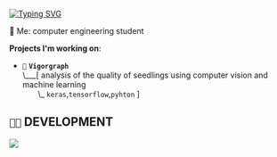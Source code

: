 [![Typing SVG](https://readme-typing-svg.demolab.com?font=Fira+Code&size=27&pause=1000&color=4BD78B&random=false&width=435&lines=hey%2C+welcome)](https://git.io/typing-svg)

💬 Me: computer engineering student

 **Projects I'm working on**:

- `🌱` **`Vigorgraph`**<br>
\\___[ analysis of the quality of seedlings using computer vision and machine learning<br>
&nbsp;&nbsp;&nbsp;&nbsp;&nbsp;&nbsp;&nbsp;\\\_ `keras`,`tensorflow`,`pyhton` ]

<!--- `🐝` **`ApisFlow`**<br>
\\___[ a Real-Time Automated Tool to Detect, Classify and Count Honey Bees Castes at the Hive Entrance <br>
&nbsp;&nbsp;&nbsp;&nbsp;&nbsp;&nbsp;&nbsp;\\\_ `tensorflow`,`python` ]

-->
## `👨‍💻` DEVELOPMENT
[![](https://skillicons.dev/icons?i=c,cpp,python,java,powershell,vscode)](https://skillicons.dev)


<!--
**mateusribeirog/mateusribeirog** is a ✨ _special_ ✨ repository because its `README.md` (this file) appears on your GitHub profile.

Here are some ideas to get you started:
🌱 Projects:
     
- 🔭 I’m currently working on ...
- 🌱 I’m currently learning ...
- 👯 I’m looking to collaborate on ...
- 🤔 I’m looking for help with ...
- 💬 Ask me about ...
- 📫 How to reach me: ...
- 😄 Pronouns: ...
- ⚡ Fun fact: ...
-->
